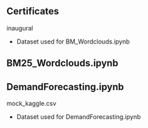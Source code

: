 Certificates
- 

inaugural
- Dataset used for BM_Wordclouds.ipynb

BM25_Wordclouds.ipynb
- 

DemandForecasting.ipynb
- 

mock_kaggle.csv
- Dataset used for DemandForecasting.ipynb
